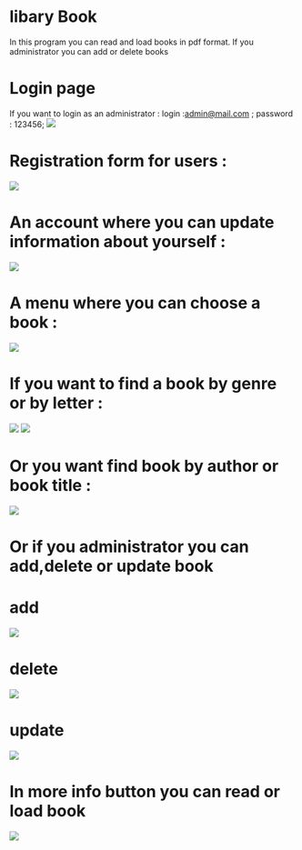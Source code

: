 # libary Book
In this program you can read and load books in pdf format.
If you administrator you can add or delete books

# Login page
If you want to login as an administrator : 
login  :admin@mail.com  ; password : 123456;
![](src/main/webapp/resources/images/screenshots/loggin.jpg)

# Registration form for users :
![](src/main/webapp/resources/images/screenshots/register.jpg)

# An account where you can update information about yourself :
![](src/main/webapp/resources/images/screenshots/account.jpg)

# A menu where you can choose a book :
![](src/main/webapp/resources/images/screenshots/book%20menu.jpg)

# If you want to find a book by genre or by letter :
![](src/main/webapp/resources/images/screenshots/genreMenu.jpg)
![](src/main/webapp/resources/images/screenshots/letterMenu.jpg)

# Or you want find book by author or book title :
![](src/main/webapp/resources/images/screenshots/findBy.jpg)

# Or if you administrator you can add,delete or update book
# add
![](src/main/webapp/resources/images/screenshots/addBookForm.jpg)
# delete
![](src/main/webapp/resources/images/screenshots/deleteBook.jpg)
# update
![](src/main/webapp/resources/images/screenshots/updateBook.jpg)

# In more info button you can read or load book
![](src/main/webapp/resources/images/screenshots/moreInfo.jpg)
